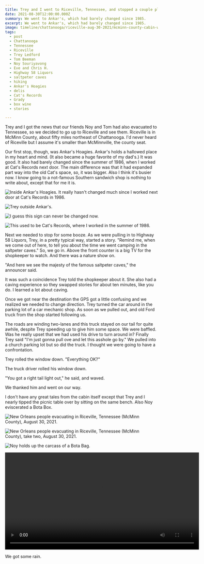 ```yaml
---
title: Trey and I went to Riceville, Tennessee, and stopped a couple places on the way.
date: 2021-08-30T12:00:00.000Z
summary: We went to Ankar's, which had barely changed since 1985.
excerpt: We went to Ankar's, which had barely changed since 1985.
image: timeline/chattanooga/riceville-aug-30-2021/mcminn-county-cabin-with-tom-and-noy-sep-1-2021.jpg
tags:
  - post 
  - Chattanooga
  - Tennessee
  - Riceville
  - Trey Ledford
  - Tom Beeman
  - Noy Souriyavong
  - Eve and Chris H.
  - Highway 58 Liquors
  - saltpeter caves
  - hiking
  - Ankar's Hoagies
  - delis
  - Cat's Records
  - Grady
  - box wine
  - stories

---
```


Trey and I got the news that our friends Noy and Tom had also evacuated to Tennessee, so we decided to go up to Riceville and see them. Riceville is in McMinn County, about fifty miles northeast of Chattanooga. I'd never heard of Riceville but I assume it's smaller than McMinnville, the county seat.

Our first stop, though, was Ankar's Hoagies. Ankar's holds a hallowed place in my heart and mind. (It also became a huge favorite of my dad's.) It was good. It also had barely changed since the summer of 1986, when I worked at Cat's Records next door. The main difference was that it had expanded part way into the old Cat's space, so, it was bigger. Also I think it's busier now. I know going to a not-famous Southern sandwich shop is nothing to write about, except that for me it is.

![Inside Ankar's Hoagies. It really hasn't changed much since I worked next door at Cat's Records in 1986.](/static/img/timeline/chattanooga/ankars-aug-30-2021/ankars-interior-aug-30-2021.jpg)

![Trey outside Ankar's.](/static/img/timeline/chattanooga/ankars-aug-30-2021/ankars-exterior-trey-aug-30-2021.jpg)

![I guess this sign can never be changed now.](/static/img/timeline/chattanooga/ankars-aug-30-2021/ankars-sign-aug-30-2021.jpg)

![This used to be Cat's Records, where I worked in the summer of 1986.](/static/img/timeline/chattanooga/ankars-aug-30-2021/site-of-cats-records-aug-30-2021.jpg)


Next we needed to stop for some booze. As we were pulling in to Highway 58 Liquors, Trey, in a pretty typical way, started a story. "Remind me, when we come out of here, to tell you about the time we went camping in the saltpeter caves." So, we go in. Above the front counter is a big TV for the shopkeeper to watch. And there was a nature show on.

"And here we see the majesty of the famous saltpeter caves," the announcer said.

It was such a coincidence Trey told the shopkeeper about it. She also had a caving experience so they swapped stories for about ten minutes, like you do. I learned a lot about caving.

Once we got near the destination the GPS got a little confusing and we realized we needed to change direction. Trey turned the car around in the parking lot of a car mechanic shop. As soon as we pulled out, and old Ford truck from the shop started following us. 

The roads are winding two-lanes and this truck stayed on our tail for quite awhile, despite Trey speeding up to give him some space. We were baffled. Was he really upset that we had used his drive to turn around in? Finally Trey said "I'm just gonna pull ove and let this asshole go by." We pulled into a church parking lot but so did the truck. I thought we were going to have a confrontation.

Trey rolled the window down. "Everything OK?"

The truck driver rolled his window down.

"You got a right tail light out," he said, and waved.

We thanked him and went on our way.

I don't have any great tales from the cabin itself except that Trey and I nearly tipped the picnic table over by sitting on the same bench. Also Noy eviscerated a Bota Box.

![New Orleans people evacuating in Riceville, Tennessee (McMinn County), August 30, 2021.](/static/img/timeline/chattanooga/riceville-aug-30-2021/riceville-group-photo-aug-30-2021.jpg)

![New Orleans people evacuating in Riceville, Tennessee (McMinn County), take two, August 30, 2021.](/static/img/timeline/chattanooga/riceville-aug-30-2021/mcminn-county-cabin-with-tom-and-noy-sep-1-2021.jpg)

![Noy holds up the carcass of a Bota Bag.](/static/img/timeline/chattanooga/riceville-aug-30-2021/noy-with-bota-bag-aug-30-2021.jpg)


<div style="width: 640px; text-align: center;">
<video width="640" controls loop>
  <source type="video/mp4" src="/static/img/timeline/chattanooga/riceville-aug-30-2021/riceville-rain-aug-30-2021.mp4"></source>
  <p>Your browser does not support the video element.</p>
</video>
</div>

We got some rain.